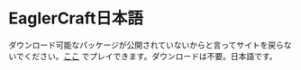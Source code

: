 # EaglerCraft日本語
ダウンロード可能なパッケージが公開されていないからと言ってサイトを戻らないでください。[ここ](https://mi-go45.github.io/eagecraft/) でプレイできます。ダウンロードは不要。日本語です。
